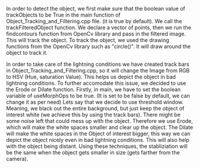 In order to detect the object, we first make sure that the boolean value of trackObjects to be True in the main function of Object_Tracking_and_Filtering.cpp file. (it is true by default). We call the trackFilteredObject function.
We declare a vector of points, then we run the findcontours function from OpenCv library and pass in the filtered image. This will track the object. To track the object, we used the drawing functions from the OpenCv library such as "circle()". It will draw around the object to track it.


In order to take care of the lightning conditions we have created track bars in Object_Tracking_and_Filtering.cpp, so it will change the Image from RGB  to HSV (Hue, saturation Value).
This helps us depict the object in bad lightning conditions. To further accomodate this issue, we decided to use the Erode or Dilate function. Firstly, in main, we have to set the boolean variable of useMorphOps to be true. (It is set to be false by default, we can change it as per need)
Lets say that we decide to use threshold window. Meaning, we black out the entire background, but just keep the object of interest white (we achieve this by using the track bars).
There might be some noise left that could mess up with the object. Therefore we use Erode, which will make the white spaces smaller and clear up the object. The Dilate will make the white spaces in the Object of interest
bigger, this way we can depict the object nicely even in bad lightning conditions. This will also help with the object being distant. Using these techniques, the stabliziation will be the same when the object gets smaller in size (gets farther from the camera).

